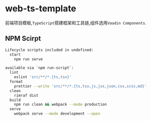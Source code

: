 # web-ts-template
前端项目模板,`TypeScript`搭建框架和工具链,组件选用`Vaadin Components`.

## NPM Scirpt
```bash
Lifecycle scripts included in undefined:
  start
    npm run serve

available via `npm run-script`:
  lint
    eslint 'src/**/*.{ts,tsx}'
  format
    prettier --write 'src/**/*.{ts,tsx,js,jsx,json,css,scss,md}'
  clean
    rimraf dist
  build
    npm run clean && webpack --mode production
  serve
    webpack serve --mode development --open
```


